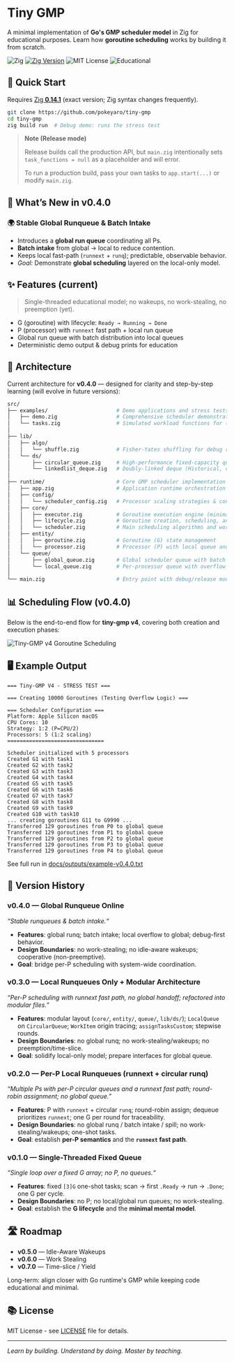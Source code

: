 # Tiny GMP

A minimal implementation of **Go's GMP scheduler model** in Zig for educational purposes. Learn how **goroutine scheduling** works by building it from scratch.

![Zig](https://img.shields.io/badge/Zig-orange?logo=zig&logoColor=white)
[![Zig Version](https://img.shields.io/badge/Zig-0.14.1-orange.svg)](https://ziglang.org/download/)
![MIT License](https://img.shields.io/badge/License-MIT-blue)
![Educational](https://img.shields.io/badge/Purpose-Educational-green)

## 🚀 Quick Start

Requires [Zig **0.14.1**](https://ziglang.org/download/) (exact version; Zig syntax changes frequently).

```bash
git clone https://github.com/pokeyaro/tiny-gmp
cd tiny-gmp
zig build run  # Debug demo: runs the stress test
```

> **Note (Release mode)**
>
> Release builds call the production API, but `main.zig` intentionally sets `task_functions = null` as a placeholder and will error.
>
> To run a production build, pass your own tasks to `app.start(...)` or modify `main.zig`.

## 🎉 What’s New in v0.4.0

### 🌍 Stable Global Runqueue & Batch Intake

- Introduces a **global run queue** coordinating all Ps.
- **Batch intake** from global → local to reduce contention.
- Keeps local fast-path (`runnext` + `runq`); predictable, observable behavior.
- _Goal:_ Demonstrate **global scheduling** layered on the local-only model.

## ✨ Features (current)

> Single-threaded educational model; no wakeups, no work-stealing, no preemption (yet).

- G (goroutine) with lifecycle: `Ready → Running → Done`
- P (processor) with `runnext` fast path + local run queue
- Global run queue with batch distribution into local queues
- Deterministic demo output & debug prints for education

## 🧱 Architecture

Current architecture for **v0.4.0** — designed for clarity and step-by-step learning (will evolve in future versions):

```bash
src/
├── examples/                      # Demo applications and stress tests
│   ├── demo.zig                   # Comprehensive scheduler demonstration
│   └── tasks.zig                  # Simulated workload functions for testing
│
├── lib/
│   ├── algo/
│   │   └── shuffle.zig            # Fisher-Yates shuffling for debug randomization
│   └── ds/
│       ├── circular_queue.zig     # High-performance fixed-capacity queue
│       └── linkedlist_deque.zig   # Doubly-linked deque (Historical, deprecated — file comments explain the original design rationale)
│
├── runtime/                       # Core GMP scheduler implementation
│   ├── app.zig                    # Application runtime orchestration
│   ├── config/
│   │   └── scheduler_config.zig   # Processor scaling strategies & configuration
│   ├── core/
│   │   ├── executor.zig           # Goroutine execution engine (minimal hooks)
│   │   ├── lifecycle.zig          # Goroutine creation, scheduling, and cleanup
│   │   └── scheduler.zig          # Main scheduling algorithms and work distribution
│   ├── entity/
│   │   ├── goroutine.zig          # Goroutine (G) state management
│   │   └── processor.zig          # Processor (P) with local queue and runnext
│   └── queue/
│       ├── global_queue.zig       # Global scheduler queue with batch operations
│       └── local_queue.zig        # Per-processor queue with overflow handling
│
└── main.zig                       # Entry point with debug/release mode selection
```

## 📊 Scheduling Flow (v0.4.0)

Below is the end-to-end flow for **tiny-gmp v4**, covering both creation and execution phases:

![Tiny-GMP v4 Goroutine Scheduling](./docs/diagrams/tiny-gmp-v4-scheduling-flow@2x.png)

## 🖥️ Example Output

```text
=== Tiny-GMP V4 - STRESS TEST ===

=== Creating 10000 Goroutines (Testing Overflow Logic) ===

=== Scheduler Configuration ===
Platform: Apple Silicon macOS
CPU Cores: 10
Strategy: 1:2 (P=CPU/2)
Processors: 5 (1:2 scaling)
===============================

Scheduler initialized with 5 processors
Created G1 with task1
Created G2 with task2
Created G3 with task3
Created G4 with task4
Created G5 with task5
Created G6 with task6
Created G7 with task7
Created G8 with task8
Created G9 with task9
Created G10 with task10
... creating goroutines G11 to G9990 ...
Transferred 129 goroutines from P0 to global queue
Transferred 129 goroutines from P1 to global queue
Transferred 129 goroutines from P2 to global queue
Transferred 129 goroutines from P3 to global queue
Transferred 129 goroutines from P4 to global queue
```

See full run in [docs/outputs/example-v0.4.0.txt](./docs/outputs/example-v0.4.0.txt)

## 📜 Version History

### v0.4.0 — Global Runqueue Online

_“Stable runqueues & batch intake.“_

- **Features**: global runq; batch intake; local overflow to global; debug-first behavior.
- **Design Boundaries**: no work-stealing; no idle-aware wakeups; cooperative (non-preemptive).
- **Goal**: bridge per-P scheduling with system-wide coordination.

### v0.3.0 — Local Runqueues Only + Modular Architecture

_“Per-P scheduling with runnext fast path, no global handoff; refactored into modular files.”_

- **Features**: modular layout (`core/`, `entity/`, `queue/`, `lib/ds/`); `LocalQueue` on `CircularQueue`; `WorkItem` origin tracing; `assignTasksCustom`; stepwise rounds.
- **Design Boundaries**: no global runq; no work-stealing/wakeups; no preemption/time-slice.
- **Goal**: solidify local-only model; prepare interfaces for global queue.

### v0.2.0 — Per-P Local Runqueues (runnext + circular runq)

_“Multiple Ps with per-P circular queues and a runnext fast path; round-robin assignment; no global queue.”_

- **Features**: P with `runnext` + circular `runq`; round-robin assign; dequeue prioritizes `runnext`; one G per round for traceability.
- **Design Boundaries**: no global runq / batch intake / spill; no work-stealing/wakeups; one-shot tasks.
- **Goal**: establish **per-P semantics** and the **`runnext` fast path**.

### v0.1.0 — Single-Threaded Fixed Queue

_“Single loop over a fixed G array; no P, no queues.“_

- **Features**: fixed `[3]G` one-shot tasks; scan → first `.Ready` → run → `.Done`; one G per cycle.
- **Design Boundaries**: no P; no local/global run queues; no work-stealing.
- **Goal**: establish the **G lifecycle** and the **minimal mental model**.

## 🛣️ Roadmap

- **v0.5.0** — Idle-Aware Wakeups
- **v0.6.0** — Work Stealing
- **v0.7.0** — Time-slice / Yield

Long-term: align closer with Go runtime's GMP while keeping code educational and minimal.

## 📚 License

MIT License - see [LICENSE](./LICENSE) file for details.

---

_Learn by building. Understand by doing. Master by teaching._
